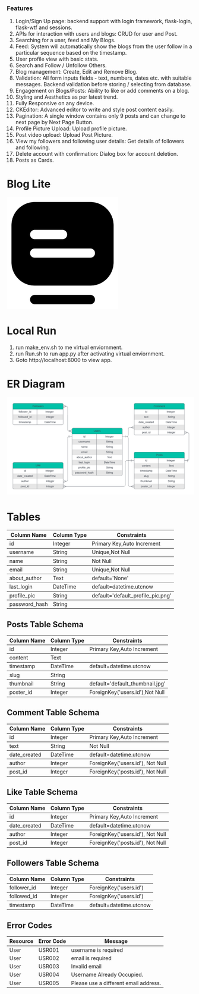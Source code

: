 ### Features

1.	Login/Sign Up page: backend support with login framework, flask-login, flask-wtf and sessions.
2.	APIs for interaction with users and blogs: CRUD for user and Post.
3.	Searching for a user, feed and My Blogs.
4.	Feed: System will automatically show the blogs from the user follow in a particular sequence based on the timestamp.
5.	User profile view with basic stats.
6.	Search and Follow / Unfollow Others.
7.	Blog management: Create, Edit and Remove Blog.
8.	Validation: All form inputs fields - text, numbers, dates etc. with suitable messages. Backend validation before storing / selecting from database.
9.	Engagement on Blogs/Posts: Ability to like or add comments on a blog.
10.	Styling and Aesthetics as per latest trend.
11.	Fully Responsive on any device.
12.	CKEditor: Advanced editor to write and style post content easily.
13.	Pagination: A single window contains only 9 posts and can change to next page by Next Page Button.
14.	Profile Picture Upload: Upload profile picture.
15.	Post video upload: Upload Post Picture.
16.	View my followers and following user details: Get details of followers and following.
17.	Delete account with confirmation: Dialog box for account deletion.
18.	Posts as Cards.


# Blog Lite
<img src="./web_pic/blog-black.png" alt="Image" style="width: 300px;">

# Local Run
1. run make_env.sh to me virtual enviornment.
2. run Run.sh to run app.py after activating virtual enviornment.
3. Goto http://localhost:8000 to view app.

# ER Diagram
![Image](https://raw.githubusercontent.com/bhavesh-21/Images/2992094a1d9a887e37d66461adda5c32e80ba715/MAD-1-BlogLite-ER-diagram.png)

# Tables
<table>
<thead>
        <th>Column Name</th>
        <th>Column Type</th>
        <th>Constraints</th>
      </thead>
      <tbody>
      <tr>
        <td>id</td>
        <td>Integer</td>
        <td>Primary Key,Auto Increment</td>
      </tr>
      </tbody>
      <tbody>
      <tr>
        <td>username</td>
        <td>String</td>
        <td>Unique,Not Null</td>
      </tr>
      </tbody>
      <tbody>
      <tr>
        <td>name</td>
        <td>String</td>
        <td>Not Null</td>
      </tr>
      </tbody>
      <tbody>
      <tr>
        <td>email</td>
        <td>String</td>
        <td>Unique,Not Null</td>
      </tr>
      </tbody>
      <tbody>
      <tr>
        <td>about_author</td>
        <td>Text</td>
        <td>default='None'</td>
      </tr>
      </tbody>
      <tbody>
      <tr>
        <td>last_login</td>
        <td>DateTime</td>
        <td>default=datetime.utcnow</td>
      </tr>
      </tbody>
      <tbody>
      <tr>
        <td>profile_pic</td>
        <td>String</td>
        <td>default='default_profile_pic.png'</td>
      </tr>
      </tbody>
      <tbody>
      <tr>
        <td>password_hash</td>
        <td>String</td>
        <td></td>
      </tr>
      </tbody>
    </table>  
      <h2>Posts Table Schema</h2>  <table>
      <thead>
        <th>Column Name</th>
        <th>Column Type</th>
        <th>Constraints</th>
      </thead>
      <tbody>
      <tr>
        <td>id</td>
        <td>Integer</td>
        <td>Primary Key,Auto Increment</td>
      </tr>
      </tbody>
      <tbody>
      <tr>
        <td>content</td>
        <td>Text</td>
        <td></td>
      </tr>
      </tbody>
      <tbody>
      <tr>
        <td>timestamp</td>
        <td>DateTime</td>
        <td>default=datetime.utcnow </td>
      </tr>
      </tbody>
      <tbody>
      <tr>
        <td>slug</td>
        <td>String</td>
        <td></td>
      </tr>
      </tbody>
      <tbody>
      <tr>
        <td>thumbnail</td>
        <td>String</td>
        <td>default='default_thumbnail.jpg'</td>
      </tr>
      </tbody>
      <tbody>
      <tr>
        <td>poster_id</td>
        <td>Integer</td>
        <td>ForeignKey('users.id'),Not Null</td>
      </tr>
      </tbody>
    </table>
    <h2>Comment Table Schema</h2>  <table>
      <thead>
        <th>Column Name</th>
        <th>Column Type</th>
        <th>Constraints</th>
      </thead>
      <tbody>
      <tr>
        <td>id</td>
        <td>Integer</td>
        <td>Primary Key,Auto Increment</td>
      </tr>
      </tbody>
      <tbody>
      <tr>
        <td>text</td>
        <td>String</td>
        <td>Not Null</td>
      </tr>
      </tbody>
      <tbody>
      <tr>
        <td>date_created</td>
        <td>DateTime</td>
        <td>default=datetime.utcnow</td>
      </tr>
      </tbody>
      <tbody>
      <tr>
        <td>author</td>
        <td>Integer</td>
        <td>ForeignKey('users.id'), Not Null</td>
      </tr>
      </tbody>
      <tbody>
      <tr>
        <td>post_id</td>
        <td>Integer</td>
        <td>ForeignKey('posts.id'), Not Null</td>
      </tr>
      </tbody>
    </table>
    <h2>Like Table Schema</h2>  <table>
      <thead>
        <th>Column Name</th>
        <th>Column Type</th>
        <th>Constraints</th>
      </thead>
      <tbody>
      <tr>
        <td>id</td>
        <td>Integer</td>
        <td>Primary Key,Auto Increment</td>
      </tr>
      </tbody>
      <tbody>
      <tr>
        <td>date_created</td>
        <td>DateTime</td>
        <td>default=datetime.utcnow</td>
      </tr>
      </tbody>
      <tbody>
      <tr>
        <td>author</td>
        <td>Integer</td>
        <td>ForeignKey('users.id'), Not Null</td>
      </tr>
      </tbody>
      <tbody>
      <tr>
        <td>post_id</td>
        <td>Integer</td>
        <td>ForeignKey('posts.id'), Not Null</td>
      </tr>
      </tbody>
    </table>
    <h2>Followers Table Schema</h2>  <table>
      <thead>
        <th>Column Name</th>
        <th>Column Type</th>
        <th>Constraints</th>
      </thead>
      <tbody>
      <tr>
        <td>follower_id</td>
        <td>Integer</td>
        <td>ForeignKey('users.id')</td>
      </tr>
      </tbody>
      <tbody>
      <tr>
        <td>followed_id</td>
        <td>Integer</td>
        <td>ForeignKey('users.id')</td>
      </tr>
      </tbody>
      <tbody>
      <tr>
        <td>timestamp</td>
        <td>DateTime</td>
        <td>default=datetime.utcnow</td>
      </tr>
      </tbody>
    </table> 
    <h2> Error Codes </h2>  <table>
      <thead>
        <th>Resource</th>
        <th>Error Code</th>
        <th>Message</th>
      </thead>
      <tbody>
      <tr>
        <td>User</td>
        <td>USR001</td>
        <td>username is required</td>
      </tr>
      <tr>
        <td>User</td>
        <td>USR002</td>
        <td>email is required</td>
      </tr>
      <tr>
        <td>User</td>
        <td>USR003</td>
        <td>Invalid email</td>
      </tr>
      <tr>
        <td>User</td>
        <td>USR004</td>
        <td>Username Already Occupied.</td>
      </tr>
      <tr>
        <td>User</td>
        <td>USR005</td>
        <td>Please use a different email address.</td>
      </tr>
      </tbody>
    </table>
